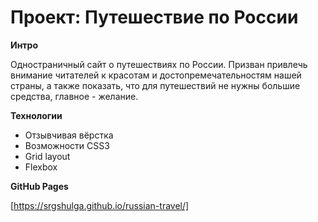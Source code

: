 # Проект: Путешествие по России

**Интро**

Одностраничный сайт о путешествиях по России. Призван привлечь внимание читателей к красотам и достопремечательностям нашей страны, а также показать, что для путешествий не нужны большие средства, главное - желание.

**Технологии**

  * Отзывчивая вёрстка
  * Возможности СSS3
  * Grid layout
  * Flexbox

**GitHub Pages**

[https://srgshulga.github.io/russian-travel/]
